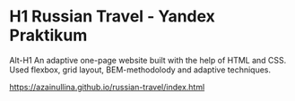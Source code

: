 # H1 Russian Travel - Yandex Praktikum 
Alt-H1
An adaptive one-page website built with the help of HTML and CSS. 
Used flexbox, grid layout, BEM-methodolody and adaptive techniques. 

https://azainullina.github.io/russian-travel/index.html

